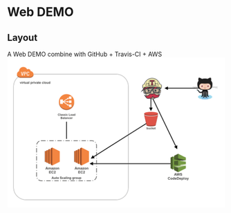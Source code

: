 # Web DEMO
## Layout
A Web DEMO combine with GitHub + Travis-CI + AWS
![the layout](imgs/layout.png "the layout")
